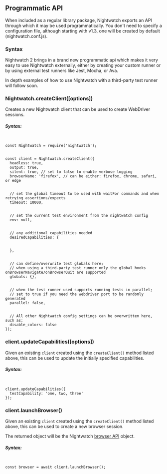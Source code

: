 ## Programmatic API
When included as a regular library package, Nightwatch exports an API through which it may be used programmatically. You don't need to specify a configuration file, although starting with v1.3, one will be created by default (nightwatch.conf.js).

### Syntax
Nightwatch 2 brings in a brand new programmatic api which makes it very easy to use Nightwatch externally, either by creating your custom runner or by using external test runners like Jest, Mocha, or Ava. 

In depth examples of how to use Nightwatch with a third-party test runner will follow soon. 

<div class="apimethod">
  <h3>Nightwatch.createClient([options])</h3>

  <p>Creates a new Nightwatch client that can be used to create WebDriver sessions.</p>

<h5>Syntax:</h5>

<div class="sample-test" style="max-width:800px"><pre data-language="javascript" style="padding-top: 10px" class="default-theme language-javascript"><code class="default-theme language-javascript">
const Nightwatch = require('nightwatch');
<br>
const client = Nightwatch.createClient({
  headless: true,
  output: true,
  silent: true, // set to false to enable verbose logging
  browserName: 'firefox', // can be either: firefox, chrome, safari, or edge
  <br>
  // set the global timeout to be used with waitFor commands and when retrying assertions/expects
  timeout: 10000,
  <br>
  // set the current test environment from the nightwatch config
  env: null,
  <br>
  // any additional capabilities needed
  desiredCapabilities: {
    <br>
  },
  <br>
  // can define/overwrite test globals here; 
  // when using a third-party test runner only the global hooks onBrowserNavigate/onBrowserQuit are supported
  globals: {},
  <br>
  // when the test runner used supports running tests in parallel; 
  // set to true if you need the webdriver port to be randomly generated
  parallel: false, 
  <br>
  // All other Nightwatch config settings can be overwritten here, such as:
  disable_colors: false
});
</code></pre></div>
</div>

<div class="apimethod">
  <h3>client.updateCapabilities([options])</h3>

  Given an existing `client` created using the `createClient()` method listed above, this can be used to update the initially specified capabilities.

<h5>Syntax:</h5>

<div class="sample-test" style="max-width:800px"><pre data-language="javascript" style="padding-top: 10px" class="default-theme language-javascript"><code class="default-theme language-javascript">
client.updateCapabilities({
  testCapability: 'one, two, three'
});
</code></pre></div>
</div>

<div class="apimethod">
  <h3>client.launchBrowser()</h3>

  Given an existing `client` created using the `createClient()` method listed above, this can be used to create a new browser session.

The returned object will be the Nightwatch [browser API](https://nightwatchjs.org/api/#the-browser-objec) object.

<h5>Syntax:</h5>

<div class="sample-test" style="max-width:800px"><pre data-language="javascript" style="padding-top: 10px" class="default-theme language-javascript"><code class="default-theme language-javascript">
const browser = await client.launchBrowser();
</code></pre></div>
</div>
